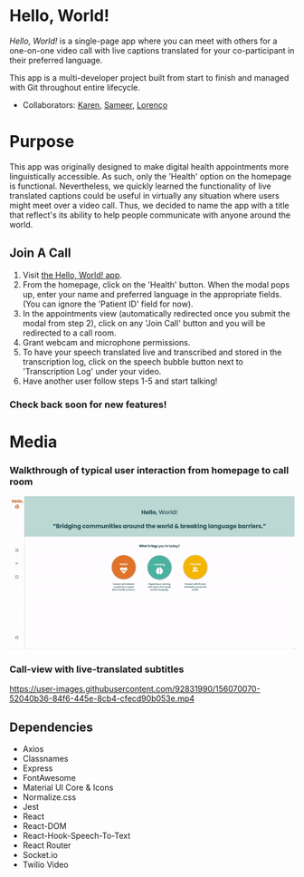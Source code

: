 # Hello, World!

_Hello, World!_ is a single-page app where you can meet with others for a one-on-one video call with live captions translated for your co-participant in their preferred language.

This app is a multi-developer project built from start to finish and managed with Git throughout entire lifecycle.
  - Collaborators: [Karen](https://github.com/careuno), [Sameer](https://github.com/houseofsam), [Lorenço](https://github.com/ocnerol)

# Purpose

This app was originally designed to make digital health appointments more linguistically accessible. As such, only the 'Health' option on the homepage is functional. Nevertheless, we quickly learned the functionality of live translated captions could be useful in virtually any situation where users might meet over a video call. Thus, we decided to name the app with a title that reflect's its ability to help people communicate with anyone around the world.


##  Join A Call
1. Visit [the Hello, World! app](https://6217d70a7b34ae00b47f490c--gracious-fermat-d56c12.netlify.app/).
2. From the homepage, click on the 'Health' button. When the modal pops up, enter your name and preferred language in the appropriate fields. (You can ignore the 'Patient ID' field for now).
3. In the appointments view (automatically redirected once you submit the modal from step 2), click on any 'Join Call' button and you will be redirected to a call room.
4. Grant webcam and microphone permissions.
5. To have your speech translated live and transcribed and stored in the transcription log, click on the speech bubble button next to 'Transcription Log' under your video. 
6. Have another user follow steps 1-5 and start talking!

### Check back soon for new features!

# Media

### Walkthrough of typical user interaction from homepage to call room
![Walkthrough of the homepage and appointment views](./docs/hello_world_homepage_appointment_views.gif)


### Call-view with live-translated subtitles
https://user-images.githubusercontent.com/92831990/156070070-52040b36-84f6-445e-8cb4-cfecd90b053e.mp4


## Dependencies

- Axios
- Classnames
- Express
- FontAwesome
- Material UI Core & Icons
- Normalize.css
- Jest
- React
- React-DOM
- React-Hook-Speech-To-Text
- React Router
- Socket.io
- Twilio Video
